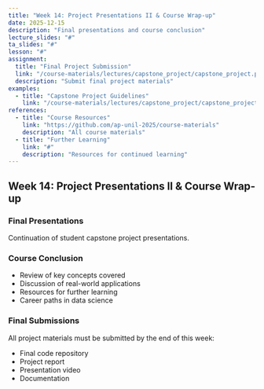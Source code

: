 ```yaml
---
title: "Week 14: Project Presentations II & Course Wrap-up"
date: 2025-12-15
description: "Final presentations and course conclusion"
lecture_slides: "#"
ta_slides: "#"
lesson: "#"
assignment:
  title: "Final Project Submission"
  link: "/course-materials/lectures/capstone_project/capstone_project.pdf"
  description: "Submit final project materials"
examples:
  - title: "Capstone Project Guidelines"
    link: "/course-materials/lectures/capstone_project/capstone_project.pdf"
references:
  - title: "Course Resources"
    link: "https://github.com/ap-unil-2025/course-materials"
    description: "All course materials"
  - title: "Further Learning"
    link: "#"
    description: "Resources for continued learning"
---
```


## Week 14: Project Presentations II & Course Wrap-up

### Final Presentations
Continuation of student capstone project presentations.

### Course Conclusion
- Review of key concepts covered
- Discussion of real-world applications
- Resources for further learning
- Career paths in data science

### Final Submissions
All project materials must be submitted by the end of this week:
- Final code repository
- Project report
- Presentation video
- Documentation